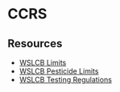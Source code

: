 # CCRS

## Resources

- [WSLCB Limits](https://app.leg.wa.gov/wac/default.aspx?cite=314-55-102&pdf=true)
- [WSLCB Pesticide Limits](https://apps.leg.wa.gov/WAC/default.aspx?cite=314-55-108)
- [WSLCB Testing Regulations](https://app.leg.wa.gov/WAC/default.aspx?cite=246-70-050&pdf=true)
